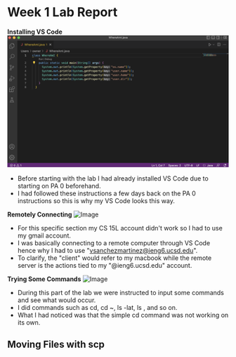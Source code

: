 # Week 1 Lab Report #
**Installing VS Code**
![Image](https://github.com/Valval144/cse15l-lab-reports/blob/main/VS%20Code%20ss.png)
- Before starting with the lab I had already installed VS Code due to starting on PA 0 beforehand. 
- I had followed these instructions a few days back on the PA 0 instructions so this is why my VS Code looks this way. 

**Remotely Connecting** 
![Image]() 
- For this specific section my CS 15L account didn't work so I had to use my gmail account. 
- I was basically connecting to a remote computer through VS Code hence why I had to use "vsanchezmartinez@ieng6.ucsd.edu".
- To clarify, the "client" would refer to my macbook while the remote server is the actions tied to my "@ieng6.ucsd.edu" account. 

**Trying Some Commands**
![Image]()
- During this part of the lab we were instructed to input some commands and see what would occur. 
- I did commands such as cd, cd ~, ls -lat, ls <directory>, and so on. 
- What I had noticed was that the simple cd command was not working on its own. 

**Moving Files with scp**
-
